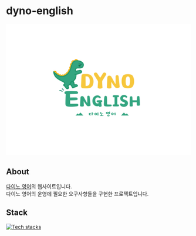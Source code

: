# dyno-english
![dyno-english](public/images/image-dyno-english-full.webp)

## About
[다이노 영어](https://naver.me/FNuOZAku)의 웹사이트입니다.<br />
다이노 영어의 운영에 필요한 요구사항들을 구현한 프로젝트입니다.

## Stack
[![Tech stacks](https://skillicons.dev/icons?i=ts,nextjs,vercel,firebase)](https://skillicons.dev)